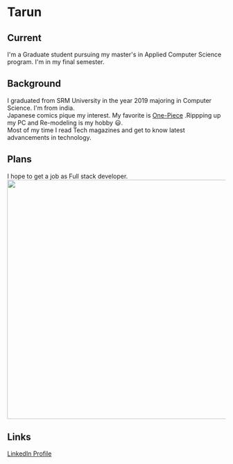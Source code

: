 # Tarun

## Current
I'm a Graduate student pursuing my master's in Applied Computer Science program.
I'm in my final semester.
## Background
I graduated from SRM University in the year 2019 majoring in Computer Science. I'm from india.
<br>
Japanese comics pique my interest. My favorite is [One-Piece](https://www.viz.com/one-piece)
.Rippping up my PC and Re-modeling is my hobby :smiley:.
<br>
Most of my time I read Tech magazines and get to know latest advancements in technology.
## Plans
I hope to get a job as Full stack developer. 
<br>
<img src="" width="550">

## Links 
[LinkedIn Profile](https://www.linkedin.com/in/tarun-sarpanjeri-a43a8914a/)

